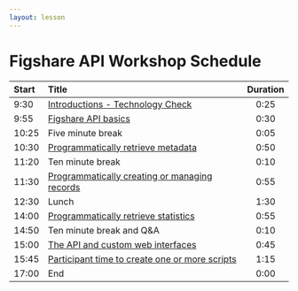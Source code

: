 ```yaml
---
layout: lesson
---
```


# Figshare API Workshop Schedule

| Start  |  Title                                                                         | Duration            |
| :---   |    :----                                                                       |              :---:  |
| 9:30   | [Introductions - Technology Check](./workshop-introduction.html)               | 0:25                |
| 9:55   | [Figshare API basics](./workshop-api-basics.html)                              | 0:30                |
| 10:25  | Five minute break                                                              | 0:05                |
| 10:30  | [Programmatically retrieve metadata](./workshop-retrieve.html)                 | 0:50                |
| 11:20  | Ten minute break                                                               | 0:10                |
| 11:30  | [Programmatically creating or managing records](./workshop-create-manage.html) | 0:55                |
| 12:30  | Lunch                                                                          | 1:30                |
| 14:00  | [Programmatically retrieve statistics](./workshop-stats.html)                  | 0:55                |
| 14:50  | Ten minute break and Q&A                                                       | 0:10                |
| 15:00  | [The API and custom web interfaces](./workshop-custom-interface.html)          | 0:45                |
| 15:45  | [Participant time to create one or more scripts](./free-code.html)             | 1:15                |
| 17:00  | End                                                                            | 0:00                |


